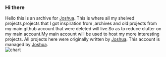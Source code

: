 ### Hi there 
Hello this is an archive for [Joshua](https://github.com/jjoshuaa). This is where all my shelved projects,projects that  I got  inspiration from ,archives and old projects from my main github account that were deleted  will live.So as to reduce clutter on my main account.My main account will be used to host my more interesting projects.
All projects here were originally written by [Joshua](https://github.com/jjoshuaa).
This account is managed by [Joshua](https://github.com/jjoshuaa).<br>
![chart](https://user-images.githubusercontent.com/91624052/139585124-c8790d68-9fd3-4108-845c-5e44f1589bf3.png)
